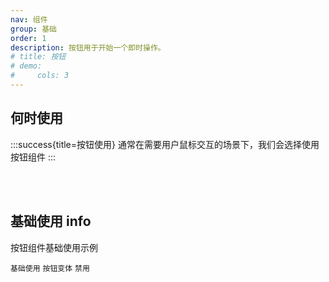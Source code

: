 ```yaml
---
nav: 组件
group: 基础
order: 1
description: 按钮用于开始一个即时操作。
# title: 按钮
# demo:
#     cols: 3
---
```


## 何时使用

:::success{title=按钮使用}
通常在需要用户鼠标交互的场景下，我们会选择使用按钮组件
:::

<br/>
<br/>

## 基础使用 <Badge>info</Badge>

按钮组件基础使用示例

<code src="../../../demos/Button/Basic.tsx" description="按钮基础用法">基础使用</code>
<code src="../../../demos/Button/Variant.tsx" description="通常为了在不同场景下方便使用不同按钮形态，于是我们抽象按钮变体，满足对应需求" cols="1">按钮变体</code>
<code src="../../../demos/Button/Disabled.tsx" description="按钮禁用后，无法进行交互操作">禁用</code>

<API id="Button"></API>
